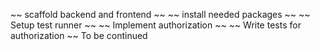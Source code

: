 ~~ scaffold backend and frontend ~~
~~ install needed packages ~~
~~ Setup test runner ~~
~~ Implement authorization ~~
~~ Write tests for authorization ~~
To be continued
